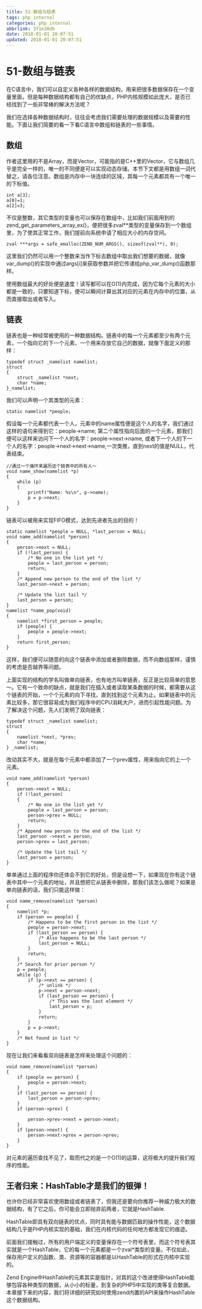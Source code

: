 ```yaml
---
title: 51-数组与链表
tags: php_internal
categories: php_internal
abbrlink: 3f1e38db
date: 2018-01-01 20:07:51
updated: 2018-01-01 20:07:51
---
```


# 51-数组与链表
在C语言中，我们可以自定义各种各样的数据结构，用来把很多数据保存在一个变量里面，但是每种数据结构都有自己的优缺点，PHP内核规模如此庞大，是否已经找到了一些非常棒的解决方法呢？

我们在选择各种数据结构时，往往会考虑我们需要处理的数据规模以及需要的性能。下面让我们简要的看一下看C语言中数组和链表的一些事情。
## 数组

作者这里用的不是Array，而是Vector，可能指的是C++里的Vector，它与数组几乎是完全一样的，唯一的不同便是可以实现动态存储。本节下文都是用数组一词代替之，请各位注意。数组是内存中一块连续的区域，其每一个元素都具有一个唯一的下标值。

    int a[3];
    a[0]=1;
    a[2]=3;

不仅是整数，其它类型的变量也可以保存在数组中，比如我们前面用到的zend_get_parameters_array_ex()，便把很多zval**类型的变量保存到一个数组里，为了使其正常工作，我们提前向系统申请了相应大小的内存空间。

    zval ***args = safe_emalloc(ZEND_NUM_ARGS(), sizeof(zval**), 0);

这里我们仍然可以用一个整数来当作下标去数组中取出我们想要的数据，就像var_dump()的实现中通过args[i]来获取参数并把它传递给php_var_dump()函数那样。

使用数组最大的好处便是速度！读写都可以在O(1)内完成，因为它每个元素的大小都是一致的，只要知道下标，便可以瞬间计算出其对应的元素在内存中的位置，从而直接取出或者写入。
## 链表

链表也是一种经常被使用的一种数据结构。链表中的每一个元素都至少有两个元素，一个指向它的下一个元素，一个用来存放它自己的数据，就像下面定义的那样：

    typedef struct _namelist namelist;
    struct
    {
    	struct _namelist *next;
    	char *name;
    }_namelist;

我们可以声明一个其类型的元素：

    static namelist *people;

假设每一个元素都代表一个人，元素中的name属性便是这个人的名字，我们通过这样的语句来得到它：people->name; 第二个属性指向后面的一个元素，那我们便可以这样来访问下一个人的名字：people->next->name, 或者下一个人的下一个人的名字：people->next->next->name,一次类推，直到next的值是NULL，代表结束。

    //通过一个循环来遍历这个链表中的所有人～
    void name_show(namelist *p)
    {
    	while (p)
    	{
    		printf("Name: %s\n", p->name);
    		p = p->next;
    	}
    }

链表可以被用来实现FIFO模式，达到先进者先出的目的！

    static namelist *people = NULL, *last_person = NULL;
    void name_add(namelist *person)
    {
        person->next = NULL;
        if (!last_person) {
            /* No one in the list yet */
            people = last_person = person;
            return;
        }
        /* Append new person to the end of the list */
        last_person->next = person;

        /* Update the list tail */
        last_person = person;
    }
    namelist *name_pop(void)
    {
        namelist *first_person = people;
        if (people) {
        	people = people->next;
        }
        return first_person;
    }

这样，我们便可以随意的向这个链表中添加或者删除数据，而不向数组那样，谨慎的考虑是否越界等问题。

上面实现的结构的学名叫做单向链表，也有地方叫单链表，反正是比较简单的意思～。它有一个致命的缺点，就是我们在插入或者读取某条数据的时候，都需要从这个链表的开始，一个个元素的向下寻找，直到找到这个元素为止。如果链表中的元素比较多，那它很容易成为我们程序中的CPU消耗大户，进而引起性能问题。为了解决这个问题，先人们发明了双向链表：

    typedef struct _namelist namelist;
    struct
    {
    	namelist *next, *prev;
    	char *name;
    } _namelist;

改动其实不大，就是在每个元素中都添加了一个prev属性，用来指向它的上一个元素。

    void name_add(namelist *person)
    {
    	person->next = NULL;
    	if (!last_person)
    	{
    		/* No one in the list yet */
    		people = last_person = person;
    		person->prev = NULL;
    		return;
    	}
    	/* Append new person to the end of the list */
    	last_person ->next = person;
    	person->prev = last_person;

    	/* Update the list tail */
    	last_person = person;
    }

单单通过上面的程序你还体会不到它的好处，但是设想一下，如果现在你有这个链表中其中一个元素的地址，并且想把它从链表中删除，那我们该怎么做呢？如果是单向链表的话，我们只能这样做：

    void name_remove(namelist *person)
    {
        namelist *p;
        if (person == people) {
            /* Happens to be the first person in the list */
            people = person->next;
            if (last_person == person) {
                /* Also happens to be the last person */
                last_person = NULL;
            }
            return;
        }
        /* Search for prior person */
        p = people;
        while (p) {
            if (p->next == person) {
                /* unlink */
                p->next = person->next;
                if (last_person == person) {
                    /* This was the last element */
                    last_person = p;
                }
                return;
            }
            p = p->next;
        }
        /* Not found in list */
    }

现在让我们来看看双向链表是怎样来处理这个问题的：

    void name_remove(namelist *person)
    {
        if (people == person) {
            people = person->next;
        }
        if (last_person == person) {
            last_person = person->prev;
        }
        if (person->prev) {

            person->prev->next = person->next;
        }
        if (person->next) {
            person->next->prev = person->prev;
        }
    }

对元素的遍历查找不见了，取而代之的是一个O(1)的运算，这将极大的提升我们程序的性能。
## 王者归来：HashTable才是我们的银弹！

也许你已经非常喜欢使用数组或者链表了，但我还是要向你推荐一种威力极大的数据结构，有了它之后，你可能会立即抛弃前两者，它就是HashTable.

HashTable即具有双向链表的优点，同时具有能与数据匹敌的操作性能，这个数据结构几乎是PHP内核实现的基础，我们在内核代码的任何地方都发现它的痕迹。

前面我们接触过，所有的用户端定义的变量保存在一个符号表里，而这个符号表其实就是一个HashTable，它的每一个元素都是一个zval*类型的变量。不仅如此，保存用户定义的函数、类、资源等的容器都是以HashTable的形式在内核中实现的。

Zend Engine中HashTable的元素其实是指针，对其的这个改进使得HashTable能够包容各种类型的数据，从小小的标量，到复杂的PHP5中实现的类等复合数据。本章接下来的内容，我们将详细的研究如何使用zend内置的API来操作HashTable这个数据结构。
